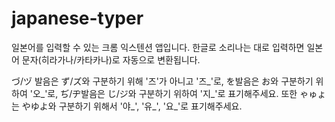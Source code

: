 # japanese-typer
일본어를 입력할 수 있는 크롬 익스텐션 앱입니다.
한글로 소리나는 대로 입력하면 일본어 문자(히라가나/카타카나)로 자동으로 변환됩니다.

づ/ヅ 발음은 ず/ズ와 구분하기 위해 '즈'가 아니고 '즈_'로,
を발음은 お와 구분하기 위하여 '오_'로, 
ぢ/ヂ발음은 じ/ジ와 구분하기 위하여 '지_'로 표기해주세요.
또한 ゃゅょ는 やゆよ와 구분하기 위해서 '야_', '유_', '요_'로 표기해주세요.